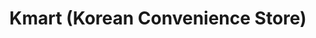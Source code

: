 ---
title: "Kmart (Korean Convenience Store)"
url: /mexico/kmart-korean-convenience-store/
shop: convenience
---